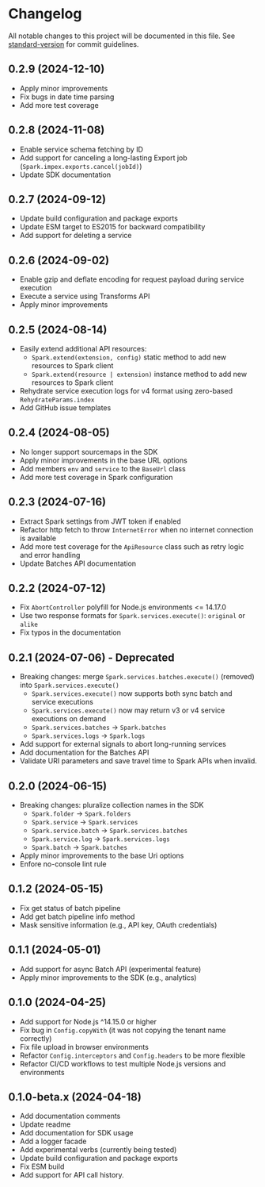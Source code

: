 # Changelog

All notable changes to this project will be documented in this file.
See [standard-version](https://github.com/conventional-changelog/standard-version)
for commit guidelines.

## 0.2.9 (2024-12-10)

- Apply minor improvements
- Fix bugs in date time parsing
- Add more test coverage

## 0.2.8 (2024-11-08)

- Enable service schema fetching by ID
- Add support for canceling a long-lasting Export job (`Spark.impex.exports.cancel(jobId)`)
- Update SDK documentation

## 0.2.7 (2024-09-12)

- Update build configuration and package exports
- Update ESM target to ES2015 for backward compatibility
- Add support for deleting a service

## 0.2.6 (2024-09-02)

- Enable gzip and deflate encoding for request payload during service execution
- Execute a service using Transforms API
- Apply minor improvements

## 0.2.5 (2024-08-14)

- Easily extend additional API resources:
  - `Spark.extend(extension, config)` static method to add new resources to Spark client
  - `Spark.extend(resource | extension)` instance method to add new resources to Spark client
- Rehydrate service execution logs for v4 format using zero-based `RehydrateParams.index`
- Add GitHub issue templates

## 0.2.4 (2024-08-05)

- No longer support sourcemaps in the SDK
- Apply minor improvements in the base URL options
- Add members `env` and `service` to the `BaseUrl` class
- Add more test coverage in Spark configuration

## 0.2.3 (2024-07-16)

- Extract Spark settings from JWT token if enabled
- Refactor http fetch to throw `InternetError` when no internet connection is available
- Add more test coverage for the `ApiResource` class such as retry logic and error handling
- Update Batches API documentation

## 0.2.2 (2024-07-12)

- Fix `AbortController` polyfill for Node.js environments <= 14.17.0
- Use two response formats for `Spark.services.execute()`: `original` or `alike`
- Fix typos in the documentation

## 0.2.1 (2024-07-06) - Deprecated

- Breaking changes: merge `Spark.services.batches.execute()` (removed) into `Spark.services.execute()`
  - `Spark.services.execute()` now supports both sync batch and service executions
  - `Spark.services.execute()` now may return v3 or v4 service executions on demand
  - `Spark.services.batches` -> `Spark.batches`
  - `Spark.services.logs` -> `Spark.logs`
- Add support for external signals to abort long-running services
- Add documentation for the Batches API
- Validate URI parameters and save travel time to Spark APIs when invalid.

## 0.2.0 (2024-06-15)

- Breaking changes: pluralize collection names in the SDK
  - `Spark.folder` -> `Spark.folders`
  - `Spark.service` -> `Spark.services`
  - `Spark.service.batch` -> `Spark.services.batches`
  - `Spark.service.log` -> `Spark.services.logs`
  - `Spark.batch` -> `Spark.batches`
- Apply minor improvements to the base Uri options
- Enfore no-console lint rule

## 0.1.2 (2024-05-15)

- Fix get status of batch pipeline
- Add get batch pipeline info method
- Mask sensitive information (e.g., API key, OAuth credentials)

## 0.1.1 (2024-05-01)

- Add support for async Batch API (experimental feature)
- Apply minor improvements to the SDK (e.g., analytics)

## 0.1.0 (2024-04-25)

- Add support for Node.js ^14.15.0 or higher
- Fix bug in `Config.copyWith` (it was not copying the tenant name correctly)
- Fix file upload in browser environments
- Refactor `Config.interceptors` and `Config.headers` to be more flexible
- Refactor CI/CD workflows to test multiple Node.js versions and environments

## 0.1.0-beta.x (2024-04-18)

- Add documentation comments
- Update readme
- Add documentation for SDK usage
- Add a logger facade
- Add experimental verbs (currently being tested)
- Update build configuration and package exports
- Fix ESM build
- Add support for API call history.
